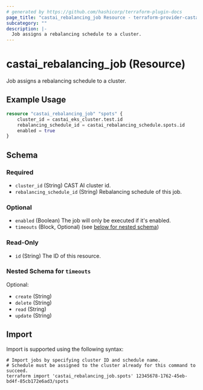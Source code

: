 ```yaml
---
# generated by https://github.com/hashicorp/terraform-plugin-docs
page_title: "castai_rebalancing_job Resource - terraform-provider-castai"
subcategory: ""
description: |-
  Job assigns a rebalancing schedule to a cluster.
---
```


# castai_rebalancing_job (Resource)

Job assigns a rebalancing schedule to a cluster.

## Example Usage

```terraform
resource "castai_rebalancing_job" "spots" {
	cluster_id = castai_eks_cluster.test.id
	rebalancing_schedule_id = castai_rebalancing_schedule.spots.id
	enabled = true
}
```

<!-- schema generated by tfplugindocs -->
## Schema

### Required

- `cluster_id` (String) CAST AI cluster id.
- `rebalancing_schedule_id` (String) Rebalancing schedule of this job.

### Optional

- `enabled` (Boolean) The job will only be executed if it's enabled.
- `timeouts` (Block, Optional) (see [below for nested schema](#nestedblock--timeouts))

### Read-Only

- `id` (String) The ID of this resource.

<a id="nestedblock--timeouts"></a>
### Nested Schema for `timeouts`

Optional:

- `create` (String)
- `delete` (String)
- `read` (String)
- `update` (String)

## Import

Import is supported using the following syntax:

```shell
# Import jobs by specifying cluster ID and schedule name.
# Schedule must be assigned to the cluster already for this command to succeed.
terraform import 'castai_rebalancing_job.spots' 12345678-1762-45eb-bd4f-85cb172e6ad3/spots
```

